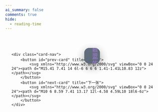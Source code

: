 ```yaml
---
ai_summary: false
comments: true
hide:
  - reading-time
---
```



<!DOCTYPE html>
<html lang="zh-CN">
<head>
<meta charset="UTF-8">
<meta name="viewport" content="width=device-width, initial-scale=1.0">
<title>无限循环立体卡片轮播 (优雅动画版)</title>
<style>
    @font-face {
        font-family: 'MyCustomFont';
        src: url('../fonts/平方迎风体.ttf') format('Truetype');
        font-weight: normal;
        font-style: normal;
        font-display: swap;
    }

    /* --- 全局样式，确保与博客融合 --- */
    :root {
        --card-width: 420px;    /* 卡片宽度320px */
        --card-height: 650px;   /* 卡片高度450px */
        --card-transition-duration: 0.6s; /* 动画时间稍长，更显优雅 */
    }

    /* --- 轮播容器 --- */
    .card-carousel {
        display: flex;
        flex-direction: column;
        align-items: center;
        padding: 40px 20px;
        font-family: -apple-system, BlinkMacSystemFont, "Segoe UI", Roboto, sans-serif;
        background-color: transparent; /* 可以设置为透明或与你博客背景色一致 */
    }

    /* --- 卡片堆叠区域 --- */
    .card-stack {
        position: relative;
        width: var(--card-width);
        height: var(--card-height);
        perspective: 1500px;
        user-select: none; /* 防止滚动时选中文本 */
    }

    /* --- 单个卡片的样式 --- */
    .card {
        position: absolute;
        top: 0;
        left: 0;
        width: 100%;
        height: 100%;
        border-radius: 16px;
        box-shadow: 0 10px 30px rgba(0, 0, 0, 0.1);
        overflow: hidden;
        cursor: pointer;
        display: flex;
        flex-direction: column;
        justify-content: center;      /* 将卡片内容放在底部 */
         align-items: center;         /* 将卡片内容放在中间 */
        padding: 25px;
        box-sizing: border-box;
        color: white;
        background-size: cover;
        background-position: center;

        /* 核心改动 1: 使用更优雅的缓动曲线 (快进慢出，有弹性) */
        transition: transform var(--card-transition-duration) cubic-bezier(0.2, 0.8, 0.2, 1),
                    opacity var(--card-transition-duration) cubic-bezier(0.2, 0.8, 0.2, 1);
    }

    /* 核心改动 2: 定义卡片飞出时的动画状态 */
    .card--leaving {
        transition: transform var(--card-transition-duration) cubic-bezier(0.4, 0, 1, 1), 
                    opacity var(--card-transition-duration) cubic-bezier(0.4, 0, 1, 1);
        transform: translateX(120%) translateY(-20%) scale(0.7) rotate(20deg) !important;
        opacity: 0 !important;
    }

    /* 文字内容的遮罩，确保可读性 */
    /*
    .card::before {
        content: '';
        position: absolute;
        bottom: 0;
        left: 0;
        width: 100%;
        height: 60%;
        background: linear-gradient(to top, rgba(0,0,0,0.8), transparent);
        z-index: 1;
    }
    */

    .card-content {
        position: relative;
        z-index: 2;
        text-align: center;
        max-width: 90%; /* 防止内容过宽 */
        
        /* 1. 【核心】应用您喜欢的渐变背景 */
        background: linear-gradient(to top, rgba(89, 100, 114, 0.75), rgba(95, 110, 128, 0.4));
        
        /* 2. 重新添加内边距，让文字有呼吸空间 */
        padding: 25px 35px;
        
        /* 3. 重新添加圆角，使其看起来像一个卡片 */
        border-radius: 16px; 
    
    }
    
    .card-content h2 {
        margin: 0 0 5px;
        font-size: 1.8rem;
        font-weight: bold;
    }

    .card-content p {
        margin: 0;
        font-size: 1.2rem;
        line-height: 1.5;
        opacity: 0.9;
    }
    

    /* --- 导航按钮 --- */
    .card-nav {
        display: flex;
        gap: 20px;
        margin-top: 30px;
    }

    .card-nav button {
        display: flex;
        align-items: center;
        justify-content: center;
        width: 50px;
        height: 50px;
        border-radius: 50%;
        border: 2px solid #ccc;
        background-color: white;
        cursor: pointer;
        transition: all 0.3s ease;
    }

    .card-nav button:hover {
        background-color: #e9e9e9;
        border-color: #999;
    }

    .card-nav svg {
        width: 24px;
        height: 24px;
        fill: #555;
    }
    .card-content h2, .card-content p {
        font-family: 'MyCustomFont', 'Noto Serif SC', serif;
        line-height: 1.2;
        color: rgba(176, 129, 222, 0.9);

        
    }

    .card-content h2 {
        font-weight: 700;
    }

    .card-content p {
        font-weight: 500;
    }
</style>
</head>
<body>

<div class="card-carousel">
    <div class="card-stack">
        <!-- 卡片1 -->
        <div class="card" style="background-image: url('https://cdn.jsdelivr.net/gh/Gongzihang6/Pictures@main/Medias/medias%2F2025%2F06%2FIMG_20240726_190230.jpg');">
            <div class="card-content"><h2>结局</h2><p>粉红色的雪不该下在沙地上，我们的结局也不应该如此。</p></div>
        </div>
        <!-- 卡片2 -->
        <div class="card" style="background-image: url('https://cdn.jsdelivr.net/gh/Gongzihang6/Pictures@main/Medias/medias%2F2025%2F06%2FIMG_20240729_185903.jpg');">
            <div class="card-content"><h2>我的母亲</h2><p>坟头上的草青了又黄，黄了又青，就像我的念想，总也断不了。我已经当了爸爸，也已经当了爷爷，但我已经三十多年没叫过妈妈了，我想着，等哪天我扛不动水泥了，就回村里挨着那堆土躺下，没准那时候，我再叫妈妈，她就能听见了。</p></div>
        </div>
        <!-- 卡片3 -->
        <div class="card" style="background-image: url('https://images.unsplash.com/photo-1532274402911-5a369e4c4bb5?q=80&w=2070&auto=format&fit=crop');">
            <div class="card-content"><h2>爱是什么</h2><p>爱的本质是自由意志的沉沦，你说你爱的很理性，很克制，而我说，你爱的好懦弱</p></div>
        </div>
        <!-- 卡片4 -->
        <div class="card" style="background-image: url('https://images.unsplash.com/photo-1470770841072-f978cf4d019e?q=80&w=2070&auto=format&fit=crop');">
            <div class="card-content"><h2>山川湖泊</h2><p>远处的雪山倒映在碧蓝的湖水中，构成一幅绝美的画卷。</p></div>
        </div>
    </div>

    <div class="card-nav">
        <button id="prev-card" title="上一张">
            <svg xmlns="http://www.w3.org/2000/svg" viewBox="0 0 24 24"><path d="M15.41 7.41 14 6l-6 6 6 6 1.41-1.41L10.83 12z"></path></svg>
        </button>
        <button id="next-card" title="下一张">
            <svg xmlns="http://www.w3.org/2000/svg" viewBox="0 0 24 24"><path d="M10 6 8.59 7.41 13.17 12l-4.58 4.59L10 18l6-6z"></path></svg>
        </button>
    </div>
</div>

<script>
document.addEventListener('DOMContentLoaded', () => {
    const stack = document.querySelector('.card-stack');
    const prevBtn = document.getElementById('prev-card');
    const nextBtn = document.getElementById('next-card');
    let isAnimating = false;

    // --- 核心函数：更新所有卡片的样式 (带交错动画) ---
    function updateCards(isInitial = false) {
        const cards = Array.from(stack.children);
        cards.forEach((card, index) => {
            card.classList.remove('card--leaving'); // 清除可能存在的离开状态

            let transform = '';
            // 最多只显示3张在后面的卡片
            if (index < 4) { 
                const scale = 1 - index * 0.08;
                const translateX = -(index * 45);   // ===================================================
                const rotate = -(index * 3);
                transform = `translateX(${translateX}px) scale(${scale}) rotateZ(${rotate}deg)`;
            } else {
                transform = `translateX(-135px) scale(0.76) rotateZ(-9deg)`;
            }
            
            card.style.transform = transform;
            card.style.zIndex = cards.length - index;
            card.style.opacity = index < 4 ? '1' : '0';

            // 核心改动 3: 为每张卡片应用交错的延迟
            if (!isInitial) {
                card.style.transitionDelay = `${index * 50}ms`;
            }
        });
    }

    // --- 切换到下一张卡片 (带飞出动画) ---
    function nextCard() {
        if (isAnimating) return;
        isAnimating = true;

        const cards = Array.from(stack.children);
        const firstCard = cards[0];

        firstCard.classList.add('card--leaving');
        
        setTimeout(() => {
            stack.appendChild(firstCard);
            updateCards();

            setTimeout(() => {
                isAnimating = false;
                cards.forEach(c => c.style.transitionDelay = '0ms');
            }, parseFloat(getComputedStyle(firstCard).transitionDuration) * 1000);

        }, parseFloat(getComputedStyle(firstCard).transitionDuration) * 1000);
    }

    // --- 切换到上一张卡片 ---
    function prevCard() {
        if (isAnimating) return;
        isAnimating = true;

        const cards = Array.from(stack.children);
        const lastCard = cards[cards.length - 1];

        stack.insertBefore(lastCard, cards[0]);
        updateCards();

        setTimeout(() => {
            isAnimating = false;
            cards.forEach(c => c.style.transitionDelay = '0ms');
        }, parseFloat(getComputedStyle(lastCard).transitionDuration) * 1000);
    }

    // --- 事件监听 ---
    nextBtn.addEventListener('click', nextCard);
    prevBtn.addEventListener('click', prevCard);

    // 【新增代码】为卡片堆叠区添加点击事件监听器
    stack.addEventListener('click', (event) => {
        // 获取当前最顶部的卡片
        const topCard = stack.children[0];

        // 检查点击事件的目标是否发生在最顶部的卡片之内
        // 并且确保动画当前未在播放中
        if (topCard && topCard.contains(event.target) && !isAnimating) {
            // 如果是，则调用 nextCard() 函数进行翻页
            nextCard();
        }
    });

    let throttleTimer = false;
    stack.addEventListener('wheel', (e) => {
        if (throttleTimer) return;
        throttleTimer = true;
        e.preventDefault();
        if (e.deltaY > 0) { nextCard(); } 
        else { prevCard(); }
        setTimeout(() => { throttleTimer = false; }, 1000); // 滚轮节流时间
    });

    // --- 初始加载 ---
    updateCards(true);
});
</script>

<!-- 1. 引入 canvas-confetti 库，我们使用 CDN 保证速度和方便 -->
<script src="https://cdn.jsdelivr.net/npm/canvas-confetti@1.9.2/dist/confetti.browser.min.js"></script>

<!-- 2. 添加触发碎纸屑特效的脚本 -->
<script>
document.addEventListener('DOMContentLoaded', () => {

    // 创建一个 confetti 实例
    const myConfetti = confetti.create(null, {
        resize: true,
        useWorker: true
    });

    // 触发礼花效果
    myConfetti({
        particleCount: 300,     // 粒子数量
        spread: 160,            // 喷射范围 (角度)
        origin: { y: 0.5 },     // 从页面中部喷出
        startVelocity: 40,      // 初始速度
        gravity: 0.8,           // 重力
        ticks: 350,             // 持续时间

        // 我根据您博客的主题色为您挑选了一组和谐的颜色
        colors: ['#4a6cfd', '#a5b4fc', '#ffc700', '#ff5e7e', '#88ff5a'] 
    });
});
</script>






</body>
</html>